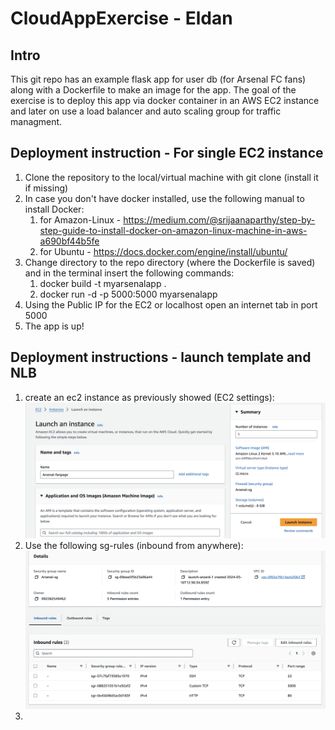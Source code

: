 # CloudAppExercise - Eldan
## Intro
This git repo has an example flask app for user db (for Arsenal FC fans) along with a Dockerfile to make an image for the app.
The goal of the exercise is to deploy this app via docker container in an AWS EC2 instance and later on use a load balancer and auto scaling group for traffic managment.

## Deployment instruction - For single EC2 instance
1. Clone the repository to the local/virtual machine with git clone (install it if missing)
2. In case you don't have docker installed, use the following manual to install Docker:
   1. for Amazon-Linux - https://medium.com/@srijaanaparthy/step-by-step-guide-to-install-docker-on-amazon-linux-machine-in-aws-a690bf44b5fe
   2. for Ubuntu - https://docs.docker.com/engine/install/ubuntu/
3. Change directory to the repo directory (where the Dockerfile is saved) and in the terminal insert the following commands:
   1. docker build -t myarsenalapp .
   2. docker run -d -p 5000:5000 myarsenalapp
4. Using the Public IP for the EC2 or localhost open an internet tab in port 5000
5. The app is up!

## Deployment instructions - launch template and NLB

1. create an ec2 instance as previously showed (EC2 settings):
   ![EC2 settings](images/instance_settings.png)
2. Use the following sg-rules (inbound from anywhere):
   ![SG-rules](images/sg_rules.png)
3. 
